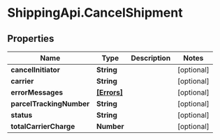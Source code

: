 # ShippingApi.CancelShipment

## Properties

Name | Type | Description | Notes
------------ | ------------- | ------------- | -------------
**cancelInitiator** | **String** |  | [optional] 
**carrier** | **String** |  | [optional] 
**errorMessages** | [**[Errors]**](Errors.md) |  | [optional] 
**parcelTrackingNumber** | **String** |  | [optional] 
**status** | **String** |  | [optional] 
**totalCarrierCharge** | **Number** |  | [optional] 


